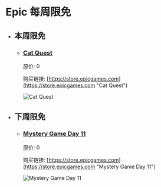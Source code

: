 # Epic 每周限免

- ## 本周限免


  - ### [Cat Quest](https://store.epicgames.com "Cat Quest")

    原价: 0

    购买链接: [https://store.epicgames.com](https://store.epicgames.com "Cat Quest")

    ![Cat Quest](https://cdn1.epicgames.com/offer/d5241c76f178492ea1540fce45616757/Free-Game-10-teaser_1920x1080-3ea48042a44263bf1a0a59c725b6d95b)


- ## 下周限免


  - ### [Mystery Game Day 11](https://store.epicgames.com "Mystery Game Day 11")

    原价: 0

    购买链接: [https://store.epicgames.com](https://store.epicgames.com "Mystery Game Day 11")

    ![Mystery Game Day 11](https://cdn1.epicgames.com/offer/d5241c76f178492ea1540fce45616757/Free-Game-11-teaser_1920x1080-0af13843416f571b6a08c7c7143bc8b8)

